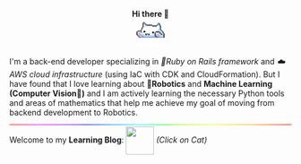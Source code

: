 
<p align="center"><b>Hi there 👋</b><br><img src="226127923-0e8b7792-7b3c-462b-951b-63c96ba1a5af.gif" width="50px" height="50px"/>

I'm a back-end developer specializing in <i>  🔻Ruby on Rails framework</i> and   <i>☁️AWS cloud infrastructure</i> (using IaC with CDK and CloudFormation). But I have found that I love learning about   <b>🤖Robotics</b> and <b>Machine Learning (Computer Vision👀)</b> and I am actively learning the necessary Python tools and areas of mathematics that help me achieve my goal of moving from backend development to Robotics. <br>
<img src="212284115-f47cd8ff-2ffb-4b04-b5bf-4d1c14c0247f.gif"/><br>
Welcome to my <b>Learning Blog</b>: <a href="https://a113ssa.github.io/" rel="button"><img src="https://github.com/a113ssa/a113ssa.github.io/blob/fc8cda1325cf18f8131eea5c8eff62550b49af53/images/logo.jpeg" width="50px" height="50px" align="center"/></a> <i>(Click on Cat)</i></p>

